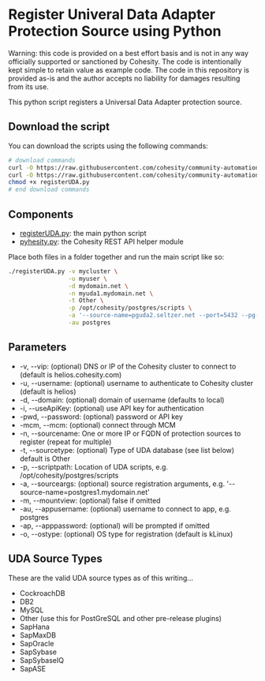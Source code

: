 # Register Univeral Data Adapter Protection Source using Python

Warning: this code is provided on a best effort basis and is not in any way officially supported or sanctioned by Cohesity. The code is intentionally kept simple to retain value as example code. The code in this repository is provided as-is and the author accepts no liability for damages resulting from its use.

This python script registers a Universal Data Adapter protection source.

## Download the script

You can download the scripts using the following commands:

```bash
# download commands
curl -O https://raw.githubusercontent.com/cohesity/community-automation-samples/main/python/registerUDA/registerUDA.py
curl -O https://raw.githubusercontent.com/cohesity/community-automation-samples/main/python/pyhesity.py
chmod +x registerUDA.py
# end download commands
```

## Components

* [registerUDA.py](https://raw.githubusercontent.com/cohesity/community-automation-samples/main/python/registerUDA/registerUDA.py): the main python script
* [pyhesity.py](https://raw.githubusercontent.com/cohesity/community-automation-samples/main/python/pyhesity/pyhesity.py): the Cohesity REST API helper module

Place both files in a folder together and run the main script like so:

```bash
./registerUDA.py -v mycluster \
                 -u myuser \
                 -d mydomain.net \
                 -n myuda1.mydomain.net \
                 -t Other \
                 -p /opt/cohesity/postgres/scripts \
                 -a '--source-name=pguda2.seltzer.net --port=5432 --pg-bin=/usr/pgsql-10/bin' \
                 -au postgres
```

## Parameters

* -v, --vip: (optional) DNS or IP of the Cohesity cluster to connect to (default is helios.cohesity.com)
* -u, --username: (optional) username to authenticate to Cohesity cluster (default is helios)
* -d, --domain: (optional) domain of username (defaults to local)
* -i, --useApiKey: (optional) use API key for authentication
* -pwd, --password: (optional) password or API key
* -mcm, --mcm: (optional) connect through MCM
* -n, --sourcename: One or more IP or FQDN of protection sources to register (repeat for multiple)
* -t, --sourcetype: (optional) Type of UDA database (see list below) default is Other
* -p, --scriptpath: Location of UDA scripts, e.g. /opt/cohesity/postgres/scripts
* -a, --sourceargs: (optional) source registration arguments, e.g. '--source-name=postgres1.mydomain.net'
* -m, --mountview: (optional) false if omitted
* -au, --appusername: (optional) username to connect to app, e.g. postgres
* -ap, --apppassword: (optional)  will be prompted if omitted
* -o, --ostype: (optional) OS type for registration (default is kLinux)

## UDA Source Types

These are the valid UDA source types as of this writing...

* CockroachDB
* DB2
* MySQL
* Other (use this for PostGreSQL and other pre-release plugins)
* SapHana
* SapMaxDB
* SapOracle
* SapSybase
* SapSybaseIQ
* SapASE
